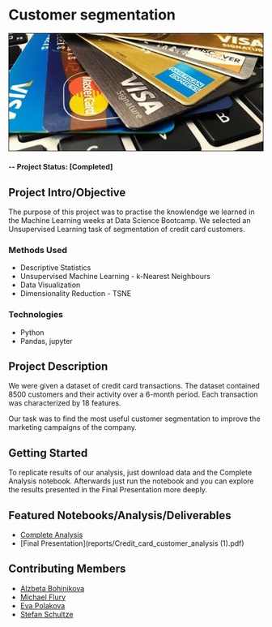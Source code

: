 # Customer segmentation

![alternative text](reports/img/credit_card.jpg)


#### -- Project Status: [Completed]

## Project Intro/Objective
The purpose of this project was to practise the knowlendge we learned in the Machine Learning weeks at Data Science Bootcamp. We selected an Unsupervised Learning task of segmentation of credit card customers.

### Methods Used
* Descriptive Statistics
* Unsupervised Machine Learning - k-Nearest Neighbours
* Data Visualization
* Dimensionality Reduction - TSNE

### Technologies
* Python
* Pandas, jupyter

## Project Description
We were given a dataset of credit card transactions. The dataset contained 8500 customers and their activity over a 6-month period. Each transaction was characterized by 18 features.

Our task was to find the most useful customer segmentation to improve the marketing campaigns of the company.


## Getting Started

To replicate results of our analysis, just download data and the Complete Analysis notebook. Afterwards just run the notebook and you can explore the results presented in the Final Presentation more deeply.

## Featured Notebooks/Analysis/Deliverables
* [Complete Analysis](link)
* [Final Presentation](reports/Credit_card_customer_analysis (1).pdf)


## Contributing Members
 - [Alzbeta Bohinikova](https://github.com/[Betka112])
 - [Michael Flury](https://github.com/[mikjf])
 - [Eva Polakova](https://github.com/[poleva])
 - [Stefan Schultze](https://github.com/[SchultzeStefan])
